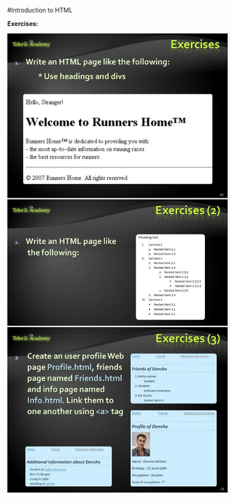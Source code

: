 #Introduction to HTML

**Exercises:**

![](https://raw.githubusercontent.com/BorislavIvanov/Telerik_Academy/master/Resources/Exercise%20images/Introduction%20to%20HTML%20-%20Task%201.JPG)
![](https://raw.githubusercontent.com/BorislavIvanov/Telerik_Academy/master/Resources/Exercise%20images/Introduction%20to%20HTML%20-%20Task%202.JPG)
![](https://raw.githubusercontent.com/BorislavIvanov/Telerik_Academy/master/Resources/Exercise%20images/Introduction%20to%20HTML%20-%20Task%203.JPG)
